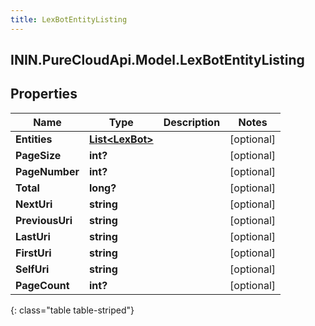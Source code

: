 ```yaml
---
title: LexBotEntityListing
---
```

## ININ.PureCloudApi.Model.LexBotEntityListing

## Properties

|Name | Type | Description | Notes|
|------------ | ------------- | ------------- | -------------|
| **Entities** | [**List&lt;LexBot&gt;**](LexBot.html) |  | [optional] |
| **PageSize** | **int?** |  | [optional] |
| **PageNumber** | **int?** |  | [optional] |
| **Total** | **long?** |  | [optional] |
| **NextUri** | **string** |  | [optional] |
| **PreviousUri** | **string** |  | [optional] |
| **LastUri** | **string** |  | [optional] |
| **FirstUri** | **string** |  | [optional] |
| **SelfUri** | **string** |  | [optional] |
| **PageCount** | **int?** |  | [optional] |
{: class="table table-striped"}


